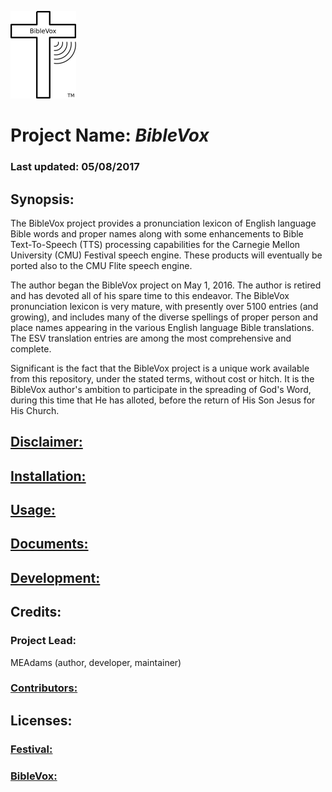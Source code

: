 ![alt text](BibleVoxLogo.png "Logo and Trademark of the BibleVox project")

# Project Name: *BibleVox*

### Last updated: 05/08/2017

## Synopsis:
The BibleVox project provides a pronunciation lexicon of English language Bible words and proper names along with some enhancements to Bible Text-To-Speech (TTS) processing capabilities for the Carnegie Mellon University (CMU) Festival speech engine. These products will eventually be ported also to the CMU Flite speech engine.

The author began the BibleVox project on May 1, 2016. The author is retired and has devoted all of his spare time to this endeavor.
The BibleVox pronunciation lexicon is very mature, with presently over 5100 entries (and growing), and includes many of the diverse spellings of proper person and place names appearing in the various English language Bible translations. The ESV translation entries are among the most comprehensive and complete.

Significant is the fact that the BibleVox project is a unique work available from this repository, under the stated terms, without cost or hitch. It is the BibleVox author's ambition to participate in the spreading of God's Word, during this time that He has alloted, before the return of His Son Jesus for His Church.

## [Disclaimer:](disclaimer.md)

## [Installation:](installation.md)

## [Usage:](./Speech/SpeechDirDoc.md)

## [Documents:](./Docs/DocsDirDoc.md)

## [Development:](./Tools/ToolsDirDoc.md)

## Credits:
### Project Lead:
   MEAdams (author, developer, maintainer)

### [Contributors:](./contributors.md)

## Licenses:

### [Festival:](./COPYING)

### [BibleVox:](./LICENSE)
